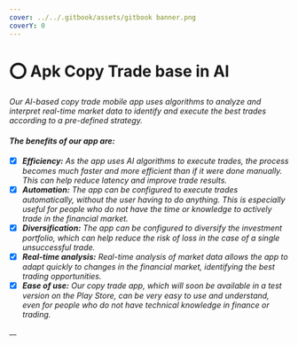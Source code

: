 ```yaml
---
cover: ../../.gitbook/assets/gitbook banner.png
coverY: 0
---
```


# ⭕ Apk Copy Trade base in AI

_Our AI-based copy trade mobile app uses algorithms to analyze and interpret real-time market data to identify and execute the best trades according to a pre-defined strategy._

#### _The benefits of our app are:_

* [x] _**Efficiency:** As the app uses AI algorithms to execute trades, the process becomes much faster and more efficient than if it were done manually. This can help reduce latency and improve trade results._
* [x] _**Automation:** The app can be configured to execute trades automatically, without the user having to do anything. This is especially useful for people who do not have the time or knowledge to actively trade in the financial market._
* [x] _**Diversification:** The app can be configured to diversify the investment portfolio, which can help reduce the risk of loss in the case of a single unsuccessful trade._
* [x] _**Real-time analysis:** Real-time analysis of market data allows the app to adapt quickly to changes in the financial market, identifying the best trading opportunities._
* [x] _**Ease of use:** Our copy trade app, which will soon be available in a test version on the Play Store, can be very easy to use and understand, even for people who do not have technical knowledge in finance or trading._

__
